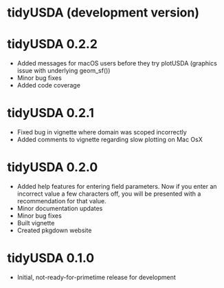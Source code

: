 # tidyUSDA (development version)

# tidyUSDA 0.2.2 
* Added messages for macOS users before they try plotUSDA (graphics issue with underlying geom_sf())
* Minor bug fixes
* Added code coverage

# tidyUSDA 0.2.1
* Fixed bug in vignette where domain was scoped incorrectly
* Added comments to vignette regarding slow plotting on Mac OsX


# tidyUSDA 0.2.0
* Added help features for entering field parameters. Now if you enter an incorrect value a few characters off, you will be presented with a recommendation for that value.
* Minor documentation updates
* Minor bug fixes
* Built vignette
* Created pkgdown website

# tidyUSDA 0.1.0
* Initial, not-ready-for-primetime release for development
